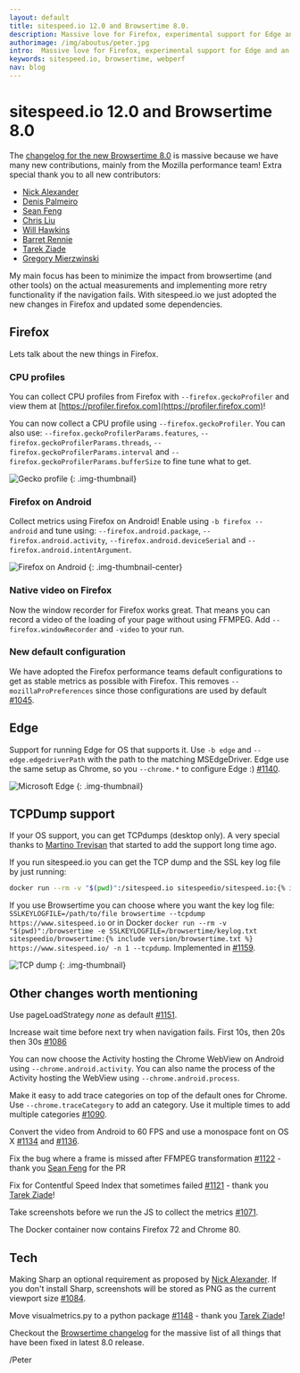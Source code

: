 ```yaml
---
layout: default
title: sitespeed.io 12.0 and Browsertime 8.0.  
description: Massive love for Firefox, experimental support for Edge and an incredible amount of fixes.
authorimage: /img/aboutus/peter.jpg
intro:  Massive love for Firefox, experimental support for Edge and an incredible amount of fixes.
keywords: sitespeed.io, browsertime, webperf
nav: blog
---
```


# sitespeed.io 12.0 and Browsertime 8.0 

The [changelog for the new Browsertime 8.0](https://github.com/sitespeedio/browsertime/blob/main/CHANGELOG.md#800-2020-02-05) is massive because we have many new contributions, mainly from the Mozilla performance team! Extra special thank you to all new contributors:

* [Nick Alexander](https://github.com/ncalexan)
* [Denis Palmeiro](https://github.com/dpalmeiro)
* [Sean Feng](https://github.com/sefeng211)
* [Chris Liu](https://github.com/cliu55)
* [Will Hawkins](https://github.com/hawkinsw)
* [Barret Rennie](https://github.com/brennie)
* [Tarek Ziade](https://github.com/tarekziade)
* [Gregory Mierzwinski](https://github.com/gmierz)

My main focus has been to minimize the impact from browsertime (and other tools) on the actual measurements and implementing more retry functionality if the navigation fails. With sitespeed.io we just adopted the new changes in Firefox and updated some dependencies.

## Firefox
Lets talk about the new things in Firefox.

### CPU profiles
You can collect CPU profiles from Firefox with `--firefox.geckoProfiler` and view them at [https://profiler.firefox.com](https://profiler.firefox.com)!

 You can now collect a CPU profile using `--firefox.geckoProfiler`. You can also use: `--firefox.geckoProfilerParams.features`, `--firefox.geckoProfilerParams.threads`, `--firefox.geckoProfilerParams.interval` and `--firefox.geckoProfilerParams.bufferSize` to fine tune what to get.

 ![Gecko profile]({{site.baseurl}}/img/gecko-profiler.png)
{: .img-thumbnail}

### Firefox on Android
Collect metrics using Firefox on Android! Enable using `-b firefox --android` and tune using: `--firefox.android.package`, `--firefox.android.activity`, `--firefox.android.deviceSerial` and `--firefox.android.intentArgument`.

 ![Firefox on Android]({{site.baseurl}}/img/firefox-android.jpg)
{: .img-thumbnail-center}

### Native video on Firefox
Now the window recorder for Firefox works great. That means you can record a video of the loading of your page without using FFMPEG. Add `--firefox.windowRecorder` and `-video` to your run.

### New default configuration
We have adopted the Firefox performance teams default configurations to get as stable metrics as possible with Firefox. This removes `--mozillaProPreferences` since those configurations are used by default [#1045](https://github.com/sitespeedio/browsertime/pull/1045).

## Edge
Support for running Edge for OS that supports it. Use `-b edge` and `--edge.edgedriverPath` with the path to the matching MSEdgeDriver. Edge use the same setup as Chrome, so you `--chrome.*` to configure Edge :) [#1140](https://github.com/sitespeedio/browsertime/pull/1140).

![Microsoft Edge]({{site.baseurl}}/img/msedge.jpg)
{: .img-thumbnail}

## TCPDump support
If your OS support, you can get TCPdumps (desktop only). A very special thanks to [Martino Trevisan](https://github.com/marty90) that started to add the support long time ago.

If you run sitespeed.io you can get the TCP dump and the SSL key log file by just running:

~~~bash
docker run --rm -v "$(pwd)":/sitespeed.io sitespeedio/sitespeed.io:{% include version/sitespeed.io.txt %} https://www.sitespeed.io/ --tcpdump
~~~

If you use Browsertime you can choose where you want the key log file: `SSLKEYLOGFILE=/path/to/file browsertime --tcpdump https://www.sitespeed.io` or in Docker `docker run --rm -v "$(pwd)":/browsertime -e SSLKEYLOGFILE=/browsertime/keylog.txt sitespeedio/browsertime:{% include version/browsertime.txt %} https://www.sitespeed.io/ -n 1 --tcpdump`. Implemented in [#1159](https://github.com/sitespeedio/browsertime/pull/1159).


![TCP dump]({{site.baseurl}}/img/tcpdump.png)
{: .img-thumbnail}

## Other changes worth mentioning
Use pageLoadStrategy *none* as default [#1151](https://github.com/sitespeedio/browsertime/pull/1151).

Increase wait time before next try when navigation fails. First 10s, then 20s then 30s [#1086](https://github.com/sitespeedio/browsertime/pull/1086)

You can now choose the Activity hosting the Chrome WebView on Android using `--chrome.android.activity`. You 
can also name the process of the Activity hosting the WebView using `--chrome.android.process`.  

Make it easy to add trace categories on top of the default ones for Chrome. Use `--chrome.traceCategory` to add an category. Use it multiple times to add multiple categories [#1090](https://github.com/sitespeedio/browsertime/pull/1090).

Convert the video from Android to 60 FPS and use a monospace font on OS X [#1134](https://github.com/sitespeedio/browsertime/pull/1134) and [#1136](https://github.com/sitespeedio/browsertime/pull/1136).

Fix the bug where a frame is missed after FFMPEG transformation [#1122](https://github.com/sitespeedio/browsertime/pull/1122) - thank you [Sean Feng](https://github.com/sefeng211) for the PR

Fix for Contentful Speed Index that sometimes failed [#1121](https://github.com/sitespeedio/browsertime/pull/1121) - thank you [Tarek Ziade](https://github.com/tarekziade)!

Take screenshots before we run the JS to collect the metrics [#1071](https://github.com/sitespeedio/browsertime/pull/1071).

The Docker container now contains Firefox 72 and Chrome 80.

## Tech 
Making Sharp an optional requirement as proposed by [Nick Alexander](https://github.com/ncalexan). If you don't install Sharp, screenshots will be stored as PNG as the current viewport size [#1084](https://github.com/sitespeedio/browsertime/pull/1084). 

Move visualmetrics.py to a python package [#1148](https://github.com/sitespeedio/browsertime/pull/1148) - thank you [Tarek Ziade](https://github.com/tarekziade)!

Checkout the [Browsertime changelog](https://github.com/sitespeedio/browsertime/blob/main/CHANGELOG.md#800-2020-02-05) for the massive list of all things that have been fixed in latest 8.0 release.

/Peter